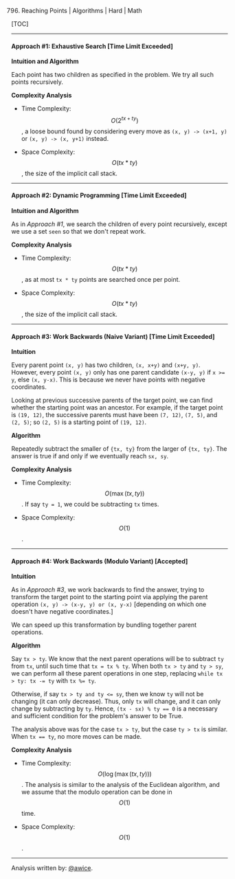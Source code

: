 796. Reaching Points | Algorithms | Hard | Math

[TOC]

---
#### Approach #1: Exhaustive Search [Time Limit Exceeded]

**Intuition and Algorithm**

Each point has two children as specified in the problem.  We try all such points recursively.



**Complexity Analysis**

* Time Complexity:  $$O(2^{tx + ty})$$, a loose bound found by considering every move as `(x, y) -> (x+1, y)` or `(x, y) -> (x, y+1)` instead.

* Space Complexity:  $$O(tx * ty)$$, the size of the implicit call stack.

---
#### Approach #2: Dynamic Programming [Time Limit Exceeded]

**Intuition and Algorithm**

As in *Approach #1*, we search the children of every point recursively, except we use a set `seen` so that we don't repeat work.



**Complexity Analysis**

* Time Complexity:  $$O(tx * ty)$$, as at most `tx * ty` points are searched once per point.

* Space Complexity:  $$O(tx * ty)$$, the size of the implicit call stack.

---
#### Approach #3: Work Backwards (Naive Variant) [Time Limit Exceeded]

**Intuition**

Every parent point `(x, y)` has two children, `(x, x+y)` and `(x+y, y)`.  However, every point `(x, y)` only has one parent candidate `(x-y, y)` if `x >= y`, else `(x, y-x)`.  This is because we never have points with negative coordinates.



    



Looking at previous successive parents of the target point, we can find whether the starting point was an ancestor.  For example, if the target point is `(19, 12)`, the successive parents must have been `(7, 12)`, `(7, 5)`, and `(2, 5)`; so `(2, 5)` is a starting point of `(19, 12)`.

**Algorithm**

Repeatedly subtract the smaller of `{tx, ty}` from the larger of `{tx, ty}`.  The answer is true if and only if we eventually reach `sx, sy`.



**Complexity Analysis**

* Time Complexity:  $$O(\max(tx, ty))$$.  If say `ty = 1`, we could be subtracting `tx` times.

* Space Complexity:  $$O(1)$$.

---
#### Approach #4: Work Backwards (Modulo Variant) [Accepted]

**Intuition**

As in *Approach #3*, we work backwards to find the answer, trying to transform the target point to the starting point via applying the parent operation `(x, y) -> (x-y, y) or (x, y-x)` [depending on which one doesn't have negative coordinates.]

We can speed up this transformation by bundling together parent operations.  

**Algorithm**

Say `tx > ty`.  We know that the next parent operations will be to subtract `ty` from `tx`, until such time that `tx = tx % ty`.  When both `tx > ty` and `ty > sy`, we can perform all these parent operations in one step, replacing `while tx > ty: tx -= ty` with `tx %= ty`.

Otherwise, if say `tx > ty and ty <= sy`, then we know `ty` will not be changing (it can only decrease).  Thus, only `tx` will change, and it can only change by subtracting by `ty`.  Hence, `(tx - sx) % ty == 0` is a necessary and sufficient condition for the problem's answer to be True.

The analysis above was for the case `tx > ty`, but the case `ty > tx` is similar.  When `tx == ty`, no more moves can be made.



**Complexity Analysis**

* Time Complexity:  $$O(\log(\max{(tx, ty)}))$$.  The analysis is similar to the analysis of the Euclidean algorithm, and we assume that the modulo operation can be done in $$O(1)$$ time.

* Space Complexity:  $$O(1)$$.

---

Analysis written by: [@awice](https://leetcode.com/awice).

